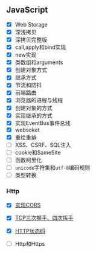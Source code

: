 ## JavaScript

- [x] Web Storage
- [x] 深浅拷贝
- [x] 深拷贝完整版
- [x] call,apply和bind实现
- [x] new实现
- [x] 类数组和arguments
- [x] 创建对象方式
- [x] 继承方式
- [x] 节流和防抖
- [x] 前端路由
- [x] 浏览器的进程与线程
- [x] 创建对象的方式
- [x] 实现继承的方式
- [x] 实现EventBus事件总线
- [x] websoket
- [x] 重绘重排
- [ ] XSS、CSRF、SQL注入
- [ ] cookie和SameSite
- [ ] 函数柯里化
- [ ] `unicode`字符集和`utf-8`编码规则
- [ ] 类型转换

### Http

- [x] [实现CORS](./Http/CORS跨域资源共享.md)

- [x] [TCP三次握手、四次挥手](./Http/TCP三次握手和四次挥手.md)
- [x] [HTTP状态码](./Http/HTTP状态码.md)
- [ ] Http和Https